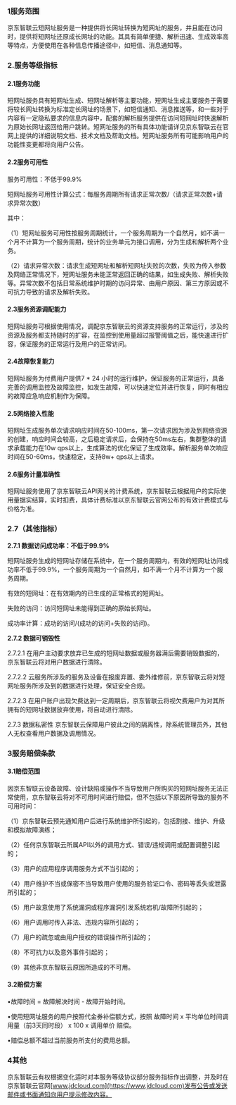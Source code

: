 ### 1服务范围

京东智联云短网址服务是一种提供将长网址转换为短网址的服务，并且能在访问时，提供将短网址还原成长网址的功能。其具有简单便捷、解析迅速、生成效率高等特点，方便使用在各种信息传播途径中，如短信、消息通知等。

### 2.服务等级指标

#### 2.1服务功能

短网址服务具有短网址生成、短网址解析等主要功能，短网址生成主要服务于需要将较长网址转换为标准定长网址的场景下，如短信通知、消息推送等，和一些对于内容有一定隐私要求的信息内容中，配套的解析服务提供在访问短网址时快速解析为原始长网址返回给用户跳转。短网址服务的所有具体功能请详见京东智联云在官网上提供的详细说明文档、技术文档及帮助文档。短网址服务所有可能影响用户的功能性变更都将向用户公告。

#### 2.2服务可用性

服务可用性：不低于99.9%

短网址服务可用性计算公式：每服务周期所有请求正常次数/（请求正常次数+请求异常次数）

其中：

（1）短网址服务可用性按服务周期统计，一个服务周期为一个自然月，如不满一个月不计算为一个服务周期，统计的业务单元为接口调用，分为生成和解析两个业务。

（2）请求异常次数：请求生成短网址和解析短网址失败的次数，失败为传入参数及网络正常情况下，短网址服务未能正常返回正确的结果，如生成失败、解析失败等。异常次数不包括日常系统维护时期的访问异常、由用户原因、第三方原因或不可抗力导致的请求及解析失败。

#### 2.3服务资源调配能力

短网址服务可根据使用情况，调配京东智联云的资源支持服务的正常运行，涉及的资源及服务都支持随时的扩容，在监控到使用量超过报警阈值之后，能快速进行扩容，保证服务的正常运行及用户的正常访问。

#### 2.4故障恢复能力

短网址服务为付费用户提供7 * 24 小时的运行维护，保证服务的正常运行，具备完善的调用监控及故障监控，如发生故障，可以快速定位并进行恢复，同时有相应的故障应急响应机制作为保障。

#### 2.5网络接入性能

短网址生成服务单次请求响应时间在50-100ms，第一次请求因为涉及到网络资源的创建，响应时间会较高，之后稳定请求后，会保持在50ms左右，集群整体的请求承载能力在10w qps以上，生成算法的优化保证了生成效率。解析服务单次响应时间在50-60ms，快速稳定，支持8w+ qps以上请求。

#### 2.6服务计量准确性

短网址服务使用了京东智联云API网关的计费系统，京东智联云根据用户的实际使用量据实结算，实时扣费，具体计费标准以京东智联云官网公布的有效计费模式与价格为准。

### 2.7（其他指标）

**2.7.1 数据访问成功率：不低于99.9%**

短网址服务生成的短网址存储在系统中，在一个服务周期内，有效的短网址访问成功率不低于99.9%，一个服务周期为一个自然月，如不满一个月不计算为一个服务周期。

有效的短网址：在有效期内的已生成的正常格式的短网址。

失败的访问：访问短网址未能得到正确的原始长网址。

成功率计算：成功的访问/(成功的访问+失败的访问)。

**2.7.2 数据可销毁性**

2.7.2.1 在用户主动要求放弃已生成的短网址数据或服务器满后需要销毁数据的，京东智联云将对用户数据进行清除。

2.7.2.2 云服务所涉及的服务及设备在报废弃置、委外维修前，京东智联云将对短网址服务所涉及到的数据进行处理，保证安全合规。

2.7.2.3 在用户账户出现欠费达到一定周期后，京东智联云将视欠费用户为对其所拥有的短网址数据放弃使用，将自动进行清除。

2.7.3 数据私密性 京东智联云保障用户彼此之间的隔离性，除系统管理员外，其他人无权查看用户数据及调用情况。

### 3服务赔偿条款

#### 3.1赔偿范围

因京东智联云设备故障、设计缺陷或操作不当导致用户所购买的短网址服务无法正常使用，京东智联云将对不可用时间进行赔偿，但不包括以下原因所导致的服务不可用时间：

（1）京东智联云预先通知用户后进行系统维护所引起的，包括割接、维护、升级和模拟故障演练；

（2）任何京东智联云所属API以外的调用方式、错误/违规调用或配置调整引起的；

（3）用户的应用程序调用服务方式不当引起的；

（4）用户维护不当或保密不当导致用户使用的服务验证口令、密码等丢失或泄露所引起的；

（5）用户故意使用了系统漏洞或程序漏洞引发系统宕机/故障所引起的；

（6）用户调用时传入非法、违规内容所引起的；

（7）用户的疏忽或由用户授权的错误操作所引起的；

（8）不可抗力以及意外事件引起的；

（9）其他非京东智联云原因所造成的不可用。

#### 3.2赔偿方案

•故障时间 = 故障解决时间 - 故障开始时间。

•使用短网址服务的用户按照代金券补偿额方式，按照 故障时间 x 平均单位时间调用量（前3天同时段） x  100  x 调用单价 赔偿。

•赔偿总额不超过当前服务所支付的费用总额。

### 4其他

京东智联云有权根据变化适时对本服务等级协议部分服务指标作出调整，并及时在京东智联云官网[www.jdcloud.com](https://www.jdcloud.com)发布公告或发送邮件或书面通知向用户提示修改内容。